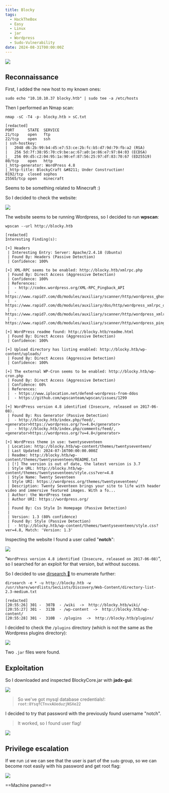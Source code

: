 ```yaml
---
title: Blocky
tags:
  - HackTheBox
  - Easy
  - Linux
  - jar
  - Wordpress
  - Sudo-Vulnerability
date: 2024-08-31T00:00:00Z
---
```

![](Pasted%20image%2020241031204018.png)

## Reconnaissance

First, I added the new host to my known ones:

```shell
sudo echo "10.10.10.37 blocky.htb" | sudo tee -a /etc/hosts
```

Then I performed an Nmap scan:

```shell
nmap -sC -T4 -p- blocky.htb > sC.txt

[redacted]
PORT      STATE  SERVICE
21/tcp    open   ftp
22/tcp    open   ssh
| ssh-hostkey: 
|   2048 d6:2b:99:b4:d5:e7:53:ce:2b:fc:b5:d7:9d:79:fb:a2 (RSA)
|   256 5d:7f:38:95:70:c9:be:ac:67:a0:1e:86:e7:97:84:03 (ECDSA)
|_  256 09:d5:c2:04:95:1a:90:ef:87:56:25:97:df:83:70:67 (ED25519)
80/tcp    open   http
|_http-generator: WordPress 4.8
|_http-title: BlockyCraft &#8211; Under Construction!
8192/tcp  closed sophos
25565/tcp open   minecraft
```

Seems to be something related to Minecraft :)

So I decided to check the website:

![](Pasted%20image%2020241031204840.png)

The website seems to be running Wordpress, so I decided to run **wpscan**:

```shell
wpscan --url http://blocky.htb

[redacted]
Interesting Finding(s):

[+] Headers
 | Interesting Entry: Server: Apache/2.4.18 (Ubuntu)
 | Found By: Headers (Passive Detection)
 | Confidence: 100%

[+] XML-RPC seems to be enabled: http://blocky.htb/xmlrpc.php
 | Found By: Direct Access (Aggressive Detection)
 | Confidence: 100%
 | References:
 |  - http://codex.wordpress.org/XML-RPC_Pingback_API
 |  - https://www.rapid7.com/db/modules/auxiliary/scanner/http/wordpress_ghost_scanner/
 |  - https://www.rapid7.com/db/modules/auxiliary/dos/http/wordpress_xmlrpc_dos/
 |  - https://www.rapid7.com/db/modules/auxiliary/scanner/http/wordpress_xmlrpc_login/
 |  - https://www.rapid7.com/db/modules/auxiliary/scanner/http/wordpress_pingback_access/

[+] WordPress readme found: http://blocky.htb/readme.html
 | Found By: Direct Access (Aggressive Detection)
 | Confidence: 100%

[+] Upload directory has listing enabled: http://blocky.htb/wp-content/uploads/
 | Found By: Direct Access (Aggressive Detection)
 | Confidence: 100%

[+] The external WP-Cron seems to be enabled: http://blocky.htb/wp-cron.php
 | Found By: Direct Access (Aggressive Detection)
 | Confidence: 60%
 | References:
 |  - https://www.iplocation.net/defend-wordpress-from-ddos
 |  - https://github.com/wpscanteam/wpscan/issues/1299

[+] WordPress version 4.8 identified (Insecure, released on 2017-06-08).
 | Found By: Rss Generator (Passive Detection)
 |  - http://blocky.htb/index.php/feed/, <generator>https://wordpress.org/?v=4.8</generator>
 |  - http://blocky.htb/index.php/comments/feed/, <generator>https://wordpress.org/?v=4.8</generator>

[+] WordPress theme in use: twentyseventeen
 | Location: http://blocky.htb/wp-content/themes/twentyseventeen/
 | Last Updated: 2024-07-16T00:00:00.000Z
 | Readme: http://blocky.htb/wp-content/themes/twentyseventeen/README.txt
 | [!] The version is out of date, the latest version is 3.7
 | Style URL: http://blocky.htb/wp-content/themes/twentyseventeen/style.css?ver=4.8
 | Style Name: Twenty Seventeen
 | Style URI: https://wordpress.org/themes/twentyseventeen/
 | Description: Twenty Seventeen brings your site to life with header video and immersive featured images. With a fo...
 | Author: the WordPress team
 | Author URI: https://wordpress.org/
 |
 | Found By: Css Style In Homepage (Passive Detection)
 |
 | Version: 1.3 (80% confidence)
 | Found By: Style (Passive Detection)
 |  - http://blocky.htb/wp-content/themes/twentyseventeen/style.css?ver=4.8, Match: 'Version: 1.3'
```

Inspecting the website I found a user called "**notch**":

![](Pasted%20image%2020241031210900.png)

"`WordPress version 4.8 identified (Insecure, released on 2017-06-08)`", so I searched for an exploit for that version, but without success.

So I decided to use [dirsearch 📁](/notes/tools/dirsearch.md) to enumerate further:

```shell
dirsearch -e * -u http://blocky.htb -w /usr/share/wordlists/SecLists/Discovery/Web-Content/directory-list-2.3-medium.txt

[redacted]
[20:55:26] 301 -  307B  - /wiki  ->  http://blocky.htb/wiki/                
[20:55:27] 301 -  313B  - /wp-content  ->  http://blocky.htb/wp-content/    
[20:55:28] 301 -  310B  - /plugins  ->  http://blocky.htb/plugins/
```

I decided to check the `/plugins` directory (which is not the same as the Wordpress plugins directory):

![](Pasted%20image%2020241031210037.png)

Two `.jar` files were found. 

## Exploitation

So I downloaded and inspected BlockyCore.jar with **jadx-gui**:

![](Pasted%20image%2020241031210644.png)

> So we've got mysql database credentials!: `root:8YsqfCTnvxAUeduzjNSXe22`

I decided to try that password with the previously found username "notch".

> It worked, so I found user flag!

![](Pasted%20image%2020241031211051.png)

## Privilege escalation

If we run `id` we can see that the user is part of the `sudo` group, so we can become root easily with his password and get root flag:

![](Pasted%20image%2020241031211657.png)

==Machine pwned!==






